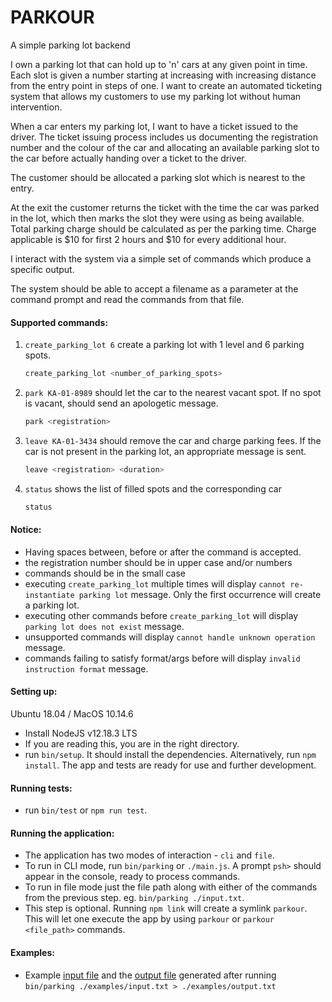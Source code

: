# PARKOUR
A simple parking lot backend

I own a parking lot that can hold up to 'n' cars at any given point in time. Each slot is given a number starting at increasing with increasing distance from the entry point in steps of one. I want to create an automated ticketing system that allows my customers to use my parking lot without human intervention.

When a car enters my parking lot, I want to have a ticket issued to the driver. The ticket issuing process includes us documenting the registration number and the colour of the car and allocating an available parking slot to the car before actually handing over a ticket to the driver.

The customer should be allocated a parking slot which is nearest to the entry.

At the exit the customer returns the ticket with the time the car was parked in the lot, which then marks the slot they were using as being available. Total parking charge should be calculated as per the parking time. Charge applicable is $10 for first 2 hours and $10 for every additional hour.

I interact with the system via a simple set of commands which produce a specific output.

The system should be able to accept a filename as a parameter at the command prompt and read the commands from that file.


#### Supported commands:
1. `create_parking_lot 6` create a parking lot with 1 level and 6 parking spots.
    ```sh
    create_parking_lot <number_of_parking_spots>
    ```
    
2. `park KA-01-8989` should let the car to the nearest vacant spot. If no spot is vacant, should send an apologetic message.
    ```sh
    park <registration>
    ```
    
3. `leave KA-01-3434` should remove the car and charge parking fees. If the car is not present in the parking lot, an appropriate message is sent.
    ```sh
    leave <registration> <duration>
    ```

4. `status` shows the list of filled spots and the corresponding car
    ```sh
    status
    ```


#### Notice:
- Having spaces between, before or after the command is accepted.
- the registration number should be in upper case and/or numbers
- commands should be in the small case
- executing `create_parking_lot` multiple times will display `cannot re-instantiate parking lot` message. Only the first occurrence will create a parking lot.
- executing other commands before `create_parking_lot` will display `parking lot does not exist` message.
- unsupported commands will display `cannot handle unknown operation` message.
- commands failing to satisfy format/args before will display `invalid instruction format` message.


#### Setting up:
Ubuntu 18.04 / MacOS 10.14.6
- Install NodeJS v12.18.3 LTS
- If you are reading this, you are in the right directory.
- run `bin/setup`. It should install the dependencies. Alternatively, run `npm install`.
The app and tests are ready for use and further development.


#### Running tests:
- run `bin/test` or `npm run test`.


#### Running the application:
- The application has two modes of interaction - `cli` and `file`.
- To run in CLI mode, run `bin/parking` or `./main.js`. A prompt `psh>` should appear in the console, ready to process commands.
- To run in file mode just the file path along with either of the commands from the previous step. eg. `bin/parking ./input.txt`.
- This step is optional. Running `npm link` will create a symlink `parkour`. This will let one execute the app by using `parkour` or `parkour <file_path>` commands.


#### Examples:
- Example [input file](examples/input.txt) and the [output file](examples/output.txt) generated after running `bin/parking ./examples/input.txt > ./examples/output.txt`

